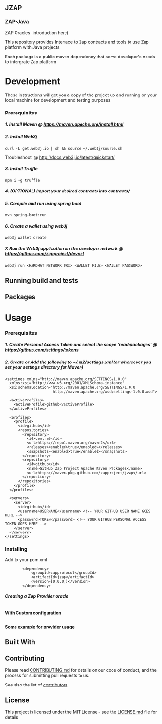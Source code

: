 ## JZAP
### ZAP-Java

ZAP Oracles (introduction here)

This repository provides Interface to Zap contracts and tools to use Zap platform with Java projects

Each package is a public maven dependency that serve developer's needs to intergrate Zap platform


# Development

These instructions will get you a copy of the project up and running on your local machine for development and testing purposes

### Prerequisites


##### 1. Install Maven @ https://maven.apache.org/install.html
##### 2. Install Web3j 
```
curl -L get.web3j.io | sh && source ~/.web3j/source.sh
```
Troubleshoot: @ http://docs.web3j.io/latest/quickstart/

##### 3. Install Truffle

```
npm i -g truffle
```

##### 4. (OPTIONAL) Import your desired contracts into contracts/

##### 5. Compile and run using spring boot

```
mvn spring-boot:run
```
##### 6. Create a wallet using web3j
```
web3j wallet create
```

##### 7. Run the Web3j application on the developer network  @ https://github.com/zapproject/devnet
```
web3j run <HARDHAT NETWORK URI> <WALLET FILE> <WALLET PASSWORD>
```



## Running build and tests

## Packages

# Usage
### Prerequisites


##### 1. Create Personal Access Token and select the scope 'read:packages' @ https://github.com/settings/tokens

##### 2. Create or Add the following to ~/.m2/settings.xml (or whereever you set your settings directory for Maven) 

```
<settings xmlns="http://maven.apache.org/SETTINGS/1.0.0"
  xmlns:xsi="http://www.w3.org/2001/XMLSchema-instance"
  xsi:schemaLocation="http://maven.apache.org/SETTINGS/1.0.0
                      http://maven.apache.org/xsd/settings-1.0.0.xsd">

  <activeProfiles>
    <activeProfile>github</activeProfile>
  </activeProfiles>

  <profiles>
    <profile>
      <id>github</id>
      <repositories>
        <repository>
          <id>central</id>
          <url>https://repo1.maven.org/maven2</url>
          <releases><enabled>true</enabled></releases>
          <snapshots><enabled>true</enabled></snapshots>
        </repository>
        <repository>
          <id>github</id>
          <name>GitHub Zap Project Apache Maven Packages</name>
          <url>https://maven.pkg.github.com/zapproject/jzap</url>
        </repository>
      </repositories>
    </profile>
  </profiles>

  <servers>
    <server>
      <id>github</id>
      <username>USERNAME</username> <!-- YOUR GITHUB USER NAME GOES HERE -->
      <password>TOKEN</password> <!-- YOUR GITHUB PERSONAL ACCESS TOKEN GOES HERE -->
    </server>
  </servers>
</settings>
```

### Installing

Add to your pom.xml

```
		<dependency>
			<groupId>zapprotocol</groupId>
			<artifactId>jzap</artifactId>
			<version>[0.0.0,)</version>
		</dependency>
```

##### Creating a Zap Provider oracle
```

```
**With Custom configuration**
```

```
**Some example for provider usage**



## Built With


## Contributing

Please read [CONTRIBUTING.md]() for details on our code of conduct, and the process for submitting pull requests to us.


See also the list of [contributors]()

## License


This project is licensed under the MIT License - see the [LICENSE.md](LICENSE.md) file for details

